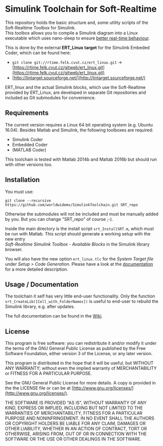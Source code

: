 # Simulink Toolchain for Soft-Realtime

This repository holds the basic structure and, some utility scripts of the Soft-Realtime Toolbox for Simulink.  
This toolbox allows you to compile a Simulink diagram into a Linux executable which uses nano-sleep to ensure [better real-time behaviour](http://rtime.felk.cvut.cz/publications/public/ert_linux.pdf).

This is done by the external **ERT_Linux target** for the Simulink Embeded Coder, which can be found here:

* `git clone git://rtime.felk.cvut.cz/ert_linux.git` -> [https://rtime.felk.cvut.cz/gitweb/ert_linux.git](https://rtime.felk.cvut.cz/gitweb/ert_linux.git)
* [http://lintarget.sourceforge.net/](http://lintarget.sourceforge.net/)

ERT_linux and the actual Simulink blocks, which use the Soft-Realtime provided by ERT_Linux, are developed in separate Git repositories and included as Git submodules for convenience.

## Requirements

The current version requires a Linux 64 bit operating system (e.g. Ubuntu 16.04).
Besides Matlab and Simulink, the following toolboxes are required:  

* Simulink Coder
* Embedded Coder
* (MATLAB Coder)

This toolchain is tested with Matlab 2014b and Maltab 2016b but should run with other versions too.  

## Installation

You must use:

    git clone --recursive https://github.com/worldwidemv/SimulinkToolchain.git SRT_repo

Otherwise the submodules will not be included and must be manually added by you. But you can change "SRT_repo" of course ;-).

Inside the main directory is the install script `srt_InstallSRT.m`, which must be run with Matlab.
This script should generate a working setup with the new entry  
_Soft-Realtime Simulink Toolbox - Available Blocks_ in the Simulink library browser.

You will also have the new option `ert_linux.tlc` for the _System Target file_ under _Setup > Code Generation_.
Please have a look at the [documentation](https://github.com/worldwidemv/SimulinkToolchain/wiki) for a more detailed description.

## Usage / Documentation

The toolchain it self has very little end-user functionality. Only the function `srt_CreateLib([Cell_with_FolderNames])` is useful to end-user to rebuild the Simulink library, e.g. after updates.

The full documentation can be found in the [Wiki](https://github.com/worldwidemv/SimulinkToolchain/wiki).


## License

This program is free software: you can redistribute it and/or modify it under the terms of the GNU General Public License as published by the Free Software Foundation, either version 3 of the License, or any later version.

This program is distributed in the hope that it will be useful, but WITHOUT ANY WARRANTY; without even the implied warranty of MERCHANTABILITY or FITNESS FOR A PARTICULAR PURPOSE.

See the GNU General Public License for more details.
A copy is provided in the the LICENSE file or can be at [http://www.gnu.org/licenses/](http://www.gnu.org/licenses/).

THE SOFTWARE IS PROVIDED "AS IS", WITHOUT WARRANTY OF ANY KIND, EXPRESS OR IMPLIED, INCLUDING BUT NOT LIMITED TO THE WARRANTIES OF MERCHANTABILITY, FITNESS FOR A PARTICULAR PURPOSE AND NONINFRINGEMENT. IN NO EVENT SHALL THE AUTHORS OR COPYRIGHT HOLDERS BE LIABLE FOR ANY CLAIM, DAMAGES OR OTHER LIABILITY, WHETHER IN AN ACTION OF CONTRACT, TORT OR OTHERWISE, ARISING FROM, OUT OF OR IN CONNECTION WITH THE SOFTWARE OR THE USE OR OTHER DEALINGS IN THE SOFTWARE.

